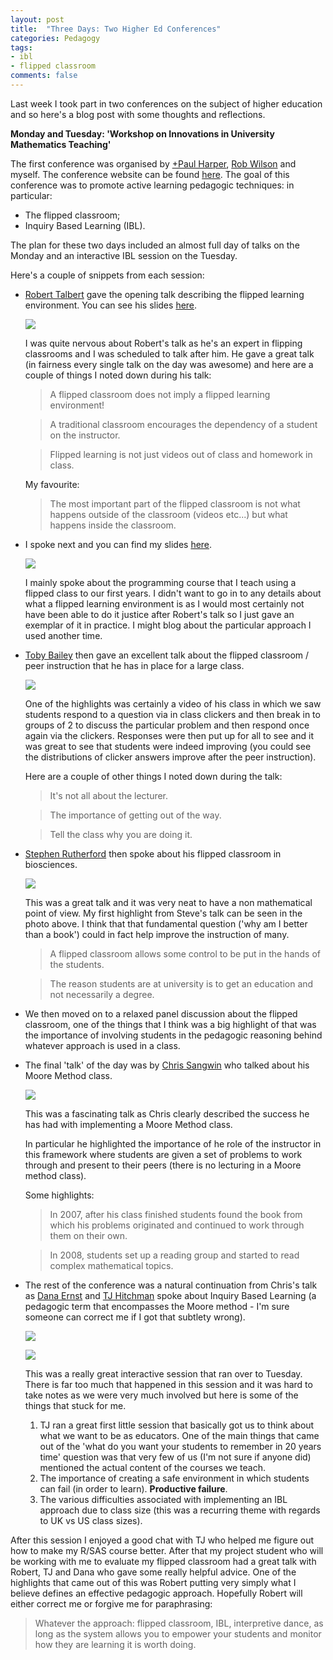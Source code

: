 ```yaml
---
layout: post
title:  "Three Days: Two Higher Ed Conferences"
categories: Pedagogy
tags:
- ibl
- flipped classroom
comments: false
---
```


Last week I took part in two conferences on the subject of higher education and so here's a blog post with some thoughts and reflections.

**Monday and Tuesday: 'Workshop on Innovations in University Mathematics Teaching'**

The first conference was organised by [+Paul Harper](https://plus.google.com/+PaulHarper/posts), [Rob Wilson](http://www.cardiff.ac.uk/maths/contactsandpeople/profiles/wilsonrh.html) and myself.
The conference website can be found [here](http://mathsevents.cf.ac.uk/mathedworkshop/).
The goal of this conference was to promote active learning pedagogic techniques: in particular:

- The flipped classroom;
- Inquiry Based Learning (IBL).

The plan for these two days included an almost full day of talks on the Monday and an interactive IBL session on the Tuesday.

Here's a couple of snippets from each session:

- [Robert Talbert](https://plus.google.com/+RobertTalbert) gave the opening talk describing the flipped learning environment.
    You can see his slides [here](http://roberttalbert.github.io/cardiffuniv/#/).


    ![](https://lh4.googleusercontent.com/-3b26PpFkBMk/U7p5FWoIKKI/AAAAAAAApBc/_m_Y3HdD1JA/w536-h584-no/2014+-+1)


    I was quite nervous about Robert's talk as he's an expert in flipping classrooms and I was scheduled to talk after him.
    He gave a great talk (in fairness every single talk on the day was awesome) and here are a couple of things I noted down during his talk:

    > A flipped classroom does not imply a flipped learning environment!

    > A traditional classroom encourages the dependency of a student on the instructor.

    > Flipped learning is not just videos out of class and homework in class.

    My favourite:

    > The most important part of the flipped classroom is not what happens outside of the classroom (videos etc...) but what happens inside the classroom.

- I spoke next and you can find my slides [here](http://drvinceknight.github.io/Talks/2014-07-07-Using-a-flipped-classroom-in-a-large-programming-course-for-mathematicians/2014-07-07-using-a-flipped-classroom-in-a-large-programming-course-for-mathematicians.html#/title-slide).


    ![](https://lh4.googleusercontent.com/-Y1llDgsfrPA/U7p6cMWw2sI/AAAAAAAApBo/s63hTl1VvaI/w612-h584-no/IMG_4656.JPG)


    I mainly spoke about the programming course that I teach using a flipped class to our first years.
    I didn't want to go in to any details about what a flipped learning environment is as I would most certainly not have been able to do it justice after Robert's talk so I just gave an exemplar of it in practice.
    I might blog about the particular approach I used another time.

- [Toby Bailey](http://www.maths.ed.ac.uk/people/show?person=74) then gave an excellent talk about the flipped classroom / peer instruction that he has in place for a large class.


   ![](https://lh6.googleusercontent.com/-5QW-GtGaPiw/U7qC3Kls7_I/AAAAAAABNzQ/qz9DE1cxPPo/w779-h584-no/IMG_20140707_122131.jpg)


    One of the highlights was certainly a video of his class in which we saw students respond to a question via in class clickers and then break in to groups of 2 to discuss the particular problem and then respond once again via the clickers.
    Responses were then put up for all to see and it was great to see that students were indeed improving (you could see the distributions of clicker answers improve after the peer instruction).

    Here are a couple of other things I noted down during the talk:

    > It's not all about the lecturer.

    > The importance of getting out of the way.

    > Tell the class why you are doing it.


- [Stephen Rutherford](http://www.cardiff.ac.uk/biosi/contactsandpeople/stafflist/q-t/rutherford-stephen-dr-overview_new.html) then spoke about his flipped classroom in biosciences.

    ![](https://lh5.googleusercontent.com/-7684PFj2RDI/U7qSmdm8-kI/AAAAAAABNz8/iBmPGruL4gE/w779-h584-no/IMG_20140707_132840.jpg)

    This was a great talk and it was very neat to have a non mathematical point of view.
    My first highlight from Steve's talk can be seen in the photo above.
    I think that that fundamental question ('why am I better than a book') could in fact help improve the instruction of many.

    > A flipped classroom allows some control to be put in the hands of the students.

    > The reason students are at university is to get an education and not necessarily a degree.

- We then moved on to a relaxed panel discussion about the flipped classroom, one of the things that I think was a big highlight of that was the importance of involving students in the pedagogic reasoning behind whatever approach is used in a class.

- The final 'talk' of the day was by [Chris Sangwin](http://www.lboro.ac.uk/departments/mec/staff/chris-sangwin.html) who talked about his Moore Method class.

    ![](https://lh3.googleusercontent.com/-nn35dfS5vcE/U7qn0psfLgI/AAAAAAABN1Q/5Xo0-lxmSD0/w779-h584-no/IMG_20140707_145908.jpg)

    This was a fascinating talk as Chris clearly described the success he has had with implementing a Moore Method class.

    In particular he highlighted the importance of he role of the instructor in this framework where students are given a set of problems to work through and present to their peers (there is no lecturing in a Moore method class).

    Some highlights:

    > In 2007, after his class finished students found the book from which his problems originated and continued to work through them on their own.

    > In 2008, students set up a reading group and started to read complex mathematical topics.

- The rest of the conference was a natural continuation from Chris's talk as [Dana Ernst]() and [TJ Hitchman]() spoke about Inquiry Based Learning (a pedagogic term that encompasses the Moore method - I'm sure someone can correct me if I got that subtlety wrong).

    ![](https://lh3.googleusercontent.com/-JmHjJHFWEFo/U7ut9LOEFZI/AAAAAAABN9U/VrLpxwt6UHM/w779-h584-no/IMG_20140708_093739.jpg)

    ![](https://lh3.googleusercontent.com/-aqds-K3wAVE/U7vYve3ZBMI/AAAAAAABN-0/DvZqxmX6IF4/w779-h584-no/IMG_20140708_123956.jpg)

    This was a really great interactive session that ran over to Tuesday.
    There is far too much that happened in this session and it was hard to take notes as we were very much involved but here is some of the things that stuck for me.

    1. TJ ran a great first little session that basically got us to think about what we want to be as educators.
    One of the main things that came out of the 'what do you want your students to remember in 20 years time' question was that very few of us (I'm not sure if anyone did) mentioned the actual content of the courses we teach.
    2. The importance of creating a safe environment in which students can fail (in order to learn). **Productive failure**.
    3. The various difficulties associated with implementing an IBL approach due to class size (this was a recurring theme with regards to UK vs US class sizes).

After this session I enjoyed a good chat with TJ who helped me figure out how to make my R/SAS course better.
After that my project student who will be working with me to evaluate my flipped classroom had a great talk with Robert, TJ and Dana who gave some really helpful advice.
One of the highlights that came out of this was Robert putting very simply what I believe defines an effective pedagogic approach.
Hopefully Robert will either correct me or forgive me for paraphrasing:

> Whatever the approach: flipped classroom, IBL, interpretive dance, as long as the system allows you to empower your students and monitor how they are learning it is worth doing.
